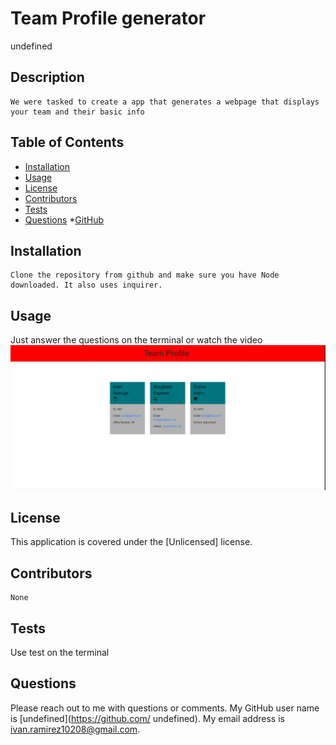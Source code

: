 # Team Profile generator
undefined
  
## Description
    We were tasked to create a app that generates a webpage that displays your team and their basic info

## Table of Contents
* [Installation](#installation)
* [Usage](#usage)
* [License](#license)
* [Contributors](#contributors)
* [Tests](#tests)
* [Questions](#Questions)
*[GitHub](#GitHub)

## Installation
    Clone the repository from github and make sure you have Node downloaded. It also uses inquirer.

## Usage
Just answer the questions on the terminal or watch the video
![](pictures/video/Team_profile.JPG)

[](../../../../../Desktop/README%20generator.webm)



## License
   This application is covered under the [Unlicensed] license. 

## Contributors
    None

## Tests
   Use test on the terminal

## Questions
Please reach out to me with questions or comments. My GitHub user name is [undefined](https://github.com/ undefined). My email address is ivan.ramirez10208@gmail.com.
       


